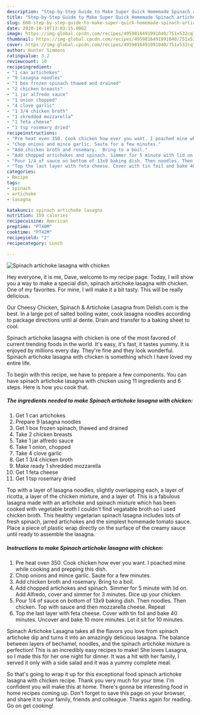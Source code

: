 ```yaml
---
description: "Step-by-Step Guide to Make Super Quick Homemade Spinach artichoke lasagna with chicken"
title: "Step-by-Step Guide to Make Super Quick Homemade Spinach artichoke lasagna with chicken"
slug: 660-step-by-step-guide-to-make-super-quick-homemade-spinach-artichoke-lasagna-with-chicken
date: 2020-10-18T13:03:15.006Z
image: https://img-global.cpcdn.com/recipes/4959816491991040/751x532cq70/spinach-artichoke-lasagna-with-chicken-recipe-main-photo.jpg
thumbnail: https://img-global.cpcdn.com/recipes/4959816491991040/751x532cq70/spinach-artichoke-lasagna-with-chicken-recipe-main-photo.jpg
cover: https://img-global.cpcdn.com/recipes/4959816491991040/751x532cq70/spinach-artichoke-lasagna-with-chicken-recipe-main-photo.jpg
author: Hunter Simmons
ratingvalue: 3.2
reviewcount: 10
recipeingredient:
- "1 can artichokes"
- "9 lasagna noodles"
- "1 box frozen spinach thawed and drained"
- "2 chicken breasts"
- "1 jar alfredo sauce"
- "1 onion chopped"
- "4 clove garlic"
- "1 3/4 chicken broth"
- "1 shredded mozzarella"
- "1 feta cheese"
- "1 tsp rosemary dried"
recipeinstructions:
- "Pre heat oven 350. Cook chicken how ever you want. I poached mine while cooking and prepping this dish."
- "Chop onions and mince garlic. Saute for a few minutes."
- "Add chicken broth and rosemary.  Bring to a boil."
- "Add chopped artichokes and spinach. Simmer for 5 minute with lid on. Add Alfredo, cover and simmer for 3 minutes. Dice up your chicken"
- "Pour 1/4 of sauce on bottom of 13x9 baking dish. Then noodles. Then chicken. Top with sauce and then mozzarella cheese. Repeat"
- "Top the last layer with feta cheese. Cover with tin foil and bake 40 minutes.  Uncover and bake 10 more minutes. Let it sit for 10 minutes."
categories:
- Recipe
tags:
- spinach
- artichoke
- lasagna

katakunci: spinach artichoke lasagna 
nutrition: 159 calories
recipecuisine: American
preptime: "PT40M"
cooktime: "PT42M"
recipeyield: "2"
recipecategory: Lunch

---
```



![Spinach artichoke lasagna with chicken](https://img-global.cpcdn.com/recipes/4959816491991040/751x532cq70/spinach-artichoke-lasagna-with-chicken-recipe-main-photo.jpg)

Hey everyone, it is me, Dave, welcome to my recipe page. Today, I will show you a way to make a special dish, spinach artichoke lasagna with chicken. One of my favorites. For mine, I will make it a bit tasty. This will be really delicious.

Our Cheesy Chicken, Spinach &amp; Artichoke Lasagna from Delish.com is the best. In a large pot of salted boiling water, cook lasagna noodles according to package directions until al dente. Drain and transfer to a baking sheet to cool.

Spinach artichoke lasagna with chicken is one of the most favored of current trending foods in the world. It's easy, it's fast, it tastes yummy. It is enjoyed by millions every day. They're fine and they look wonderful. Spinach artichoke lasagna with chicken is something which I have loved my entire life.


To begin with this recipe, we have to prepare a few components. You can have spinach artichoke lasagna with chicken using 11 ingredients and 6 steps. Here is how you cook that.

<!--inarticleads1-->

##### The ingredients needed to make Spinach artichoke lasagna with chicken:

1. Get 1 can artichokes
1. Prepare 9 lasagna noodles
1. Get 1 box frozen spinach, thawed and drained
1. Take 2 chicken breasts
1. Take 1 jar alfredo sauce
1. Take 1 onion, chopped
1. Take 4 clove garlic
1. Get 1 3/4 chicken broth
1. Make ready 1 shredded mozzarella
1. Get 1 feta cheese
1. Get 1 tsp rosemary dried


Top with a layer of lasagna noodles, slightly overlapping each, a layer of ricotta, a layer of the chicken mixture, and a layer of. This is a fabulous lasagna made with an artichoke and spinach mixture which has been cooked with vegetable broth I couldn&#39;t find vegatable broth so I used chicken broth. This healthy vegetarian spinach lasagna includes lots of fresh spinach, jarred artichokes and the simplest homemade tomato sauce. Place a piece of plastic wrap directly on the surface of the creamy sauce until ready to assemble the lasagna. 

<!--inarticleads2-->

##### Instructions to make Spinach artichoke lasagna with chicken:

1. Pre heat oven 350. Cook chicken how ever you want. I poached mine while cooking and prepping this dish.
1. Chop onions and mince garlic. Saute for a few minutes.
1. Add chicken broth and rosemary.  Bring to a boil.
1. Add chopped artichokes and spinach. Simmer for 5 minute with lid on. Add Alfredo, cover and simmer for 3 minutes. Dice up your chicken
1. Pour 1/4 of sauce on bottom of 13x9 baking dish. Then noodles. Then chicken. Top with sauce and then mozzarella cheese. Repeat
1. Top the last layer with feta cheese. Cover with tin foil and bake 40 minutes.  Uncover and bake 10 more minutes. Let it sit for 10 minutes.


Spinach Artichoke Lasagna takes all the flavors you love from spinach artichoke dip and turns it into an amazingly delicious lasagna. The balance between layers of bechamel, noodles, and the spinach artichoke mixture is perfection! This is an incredibly easy recipes to make! She loves Lasagna, so I made this for her one night for dinner. It was a hit with her family, I served it only with a side salad and it was a yummy complete meal. 

So that's going to wrap it up for this exceptional food spinach artichoke lasagna with chicken recipe. Thank you very much for your time. I'm confident you will make this at home. There's gonna be interesting food in home recipes coming up. Don't forget to save this page on your browser, and share it to your family, friends and colleague. Thanks again for reading. Go on get cooking!
